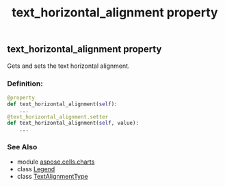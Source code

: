 ﻿---
title: text_horizontal_alignment property
second_title: Aspose.Cells for Python via .NET API References
description: 
type: docs
weight: 370
url: /aspose.cells.charts/legend/text_horizontal_alignment/
is_root: false
---

## text_horizontal_alignment property


Gets and sets the text horizontal alignment.
### Definition:
```python
@property
def text_horizontal_alignment(self):
    ...
@text_horizontal_alignment.setter
def text_horizontal_alignment(self, value):
    ...
```

### See Also
* module [aspose.cells.charts](../../)
* class [Legend](/cells/python-net/aspose.cells.charts/legend)
* class [TextAlignmentType](/cells/python-net/aspose.cells/textalignmenttype)
